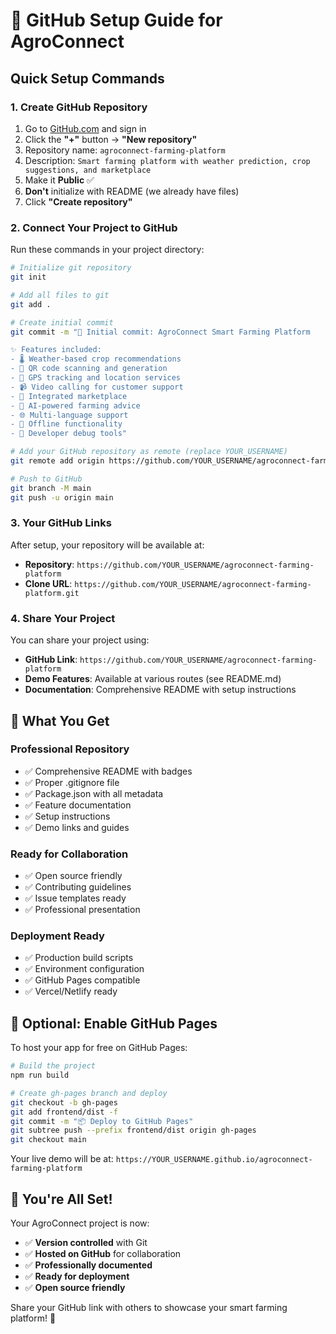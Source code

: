 # 🚀 GitHub Setup Guide for AgroConnect

## Quick Setup Commands

### 1. **Create GitHub Repository**
1. Go to [GitHub.com](https://github.com) and sign in
2. Click the **"+"** button → **"New repository"**
3. Repository name: `agroconnect-farming-platform`
4. Description: `Smart farming platform with weather prediction, crop suggestions, and marketplace`
5. Make it **Public** ✅
6. **Don't** initialize with README (we already have files)
7. Click **"Create repository"**

### 2. **Connect Your Project to GitHub**
Run these commands in your project directory:

```bash
# Initialize git repository
git init

# Add all files to git
git add .

# Create initial commit
git commit -m "🌱 Initial commit: AgroConnect Smart Farming Platform

✨ Features included:
- 🌡️ Weather-based crop recommendations
- 📱 QR code scanning and generation  
- 📍 GPS tracking and location services
- 📹 Video calling for customer support
- 🛒 Integrated marketplace
- 🤖 AI-powered farming advice
- 🌐 Multi-language support
- 📱 Offline functionality
- 🔧 Developer debug tools"

# Add your GitHub repository as remote (replace YOUR_USERNAME)
git remote add origin https://github.com/YOUR_USERNAME/agroconnect-farming-platform.git

# Push to GitHub
git branch -M main
git push -u origin main
```

### 3. **Your GitHub Links**

After setup, your repository will be available at:
- **Repository**: `https://github.com/YOUR_USERNAME/agroconnect-farming-platform`
- **Clone URL**: `https://github.com/YOUR_USERNAME/agroconnect-farming-platform.git`

### 4. **Share Your Project**

You can share your project using:
- **GitHub Link**: `https://github.com/YOUR_USERNAME/agroconnect-farming-platform`
- **Demo Features**: Available at various routes (see README.md)
- **Documentation**: Comprehensive README with setup instructions

## 🎯 What You Get

### **Professional Repository**
- ✅ Comprehensive README with badges
- ✅ Proper .gitignore file
- ✅ Package.json with all metadata
- ✅ Feature documentation
- ✅ Setup instructions
- ✅ Demo links and guides

### **Ready for Collaboration**
- ✅ Open source friendly
- ✅ Contributing guidelines
- ✅ Issue templates ready
- ✅ Professional presentation

### **Deployment Ready**
- ✅ Production build scripts
- ✅ Environment configuration
- ✅ GitHub Pages compatible
- ✅ Vercel/Netlify ready

## 🔧 Optional: Enable GitHub Pages

To host your app for free on GitHub Pages:

```bash
# Build the project
npm run build

# Create gh-pages branch and deploy
git checkout -b gh-pages
git add frontend/dist -f
git commit -m "📦 Deploy to GitHub Pages"
git subtree push --prefix frontend/dist origin gh-pages
git checkout main
```

Your live demo will be at: `https://YOUR_USERNAME.github.io/agroconnect-farming-platform`

## 🎉 You're All Set!

Your AgroConnect project is now:
- ✅ **Version controlled** with Git
- ✅ **Hosted on GitHub** for collaboration
- ✅ **Professionally documented**
- ✅ **Ready for deployment**
- ✅ **Open source friendly**

Share your GitHub link with others to showcase your smart farming platform! 🌱